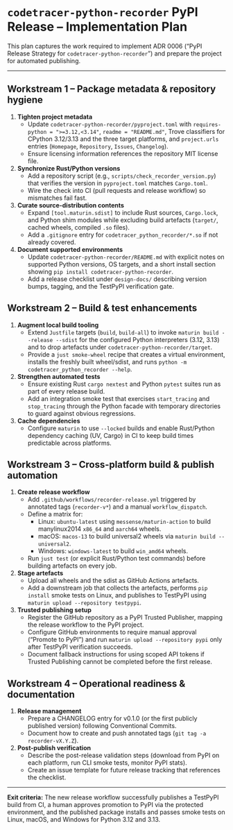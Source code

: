 # `codetracer-python-recorder` PyPI Release – Implementation Plan

This plan captures the work required to implement ADR 0006 (“PyPI Release Strategy for
`codetracer-python-recorder`”) and prepare the project for automated publishing.

---

## Workstream 1 – Package metadata & repository hygiene

1. **Tighten project metadata**
   - Update `codetracer-python-recorder/pyproject.toml` with `requires-python = ">=3.12,<3.14"`,
     `readme = "README.md"`, Trove classifiers for CPython 3.12/3.13 and the three target
     platforms, and `project.urls` entries (`Homepage`, `Repository`, `Issues`, `Changelog`).
   - Ensure licensing information references the repository MIT license file.
2. **Synchronize Rust/Python versions**
   - Add a repository script (e.g., `scripts/check_recorder_version.py`) that verifies the version in
     `pyproject.toml` matches `Cargo.toml`.
   - Wire the check into CI (pull requests and release workflow) so mismatches fail fast.
3. **Curate source-distribution contents**
   - Expand `[tool.maturin.sdist]` to include Rust sources, `Cargo.lock`, and Python shim modules
     while excluding build artefacts (`target/`, cached wheels, compiled `.so` files).
   - Add a `.gitignore` entry for `codetracer_python_recorder/*.so` if not already covered.
4. **Document supported environments**
   - Update `codetracer-python-recorder/README.md` with explicit notes on supported Python versions,
     OS targets, and a short install section showing `pip install codetracer-python-recorder`.
   - Add a release checklist under `design-docs/` describing version bumps, tagging, and the TestPyPI
     verification gate.

## Workstream 2 – Build & test enhancements

1. **Augment local build tooling**
   - Extend `Justfile` targets (`build`, `build-all`) to invoke `maturin build --release --sdist`
     for the configured Python interpreters (3.12, 3.13) and to drop artefacts under
     `codetracer-python-recorder/target`.
   - Provide a `just smoke-wheel` recipe that creates a virtual environment, installs the freshly
     built wheel/sdist, and runs `python -m codetracer_python_recorder --help`.
2. **Strengthen automated tests**
   - Ensure existing Rust `cargo nextest` and Python `pytest` suites run as part of every release
     build.
   - Add an integration smoke test that exercises `start_tracing` and `stop_tracing` through the
     Python facade with temporary directories to guard against obvious regressions.
3. **Cache dependencies**
   - Configure `maturin` to use `--locked` builds and enable Rust/Python dependency caching (UV,
     Cargo) in CI to keep build times predictable across platforms.

## Workstream 3 – Cross-platform build & publish automation

1. **Create release workflow**
   - Add `.github/workflows/recorder-release.yml` triggered by annotated tags (`recorder-v*`) and a
     manual `workflow_dispatch`.
   - Define a matrix for:
     - Linux: `ubuntu-latest` using `messense/maturin-action` to build manylinux2014 `x86_64` and
       `aarch64` wheels.
     - macOS: `macos-13` to build universal2 wheels via `maturin build --universal2`.
     - Windows: `windows-latest` to build `win_amd64` wheels.
   - Run `just test` (or explicit Rust/Python test commands) before building artefacts on every job.
2. **Stage artefacts**
   - Upload all wheels and the sdist as GitHub Actions artefacts.
   - Add a downstream job that collects the artefacts, performs `pip install` smoke tests on Linux,
     and publishes to TestPyPI using `maturin upload --repository testpypi`.
3. **Trusted publishing setup**
   - Register the GitHub repository as a PyPI Trusted Publisher, mapping the release workflow to the
     PyPI project.
   - Configure GitHub environments to require manual approval (“Promote to PyPI”) and run
     `maturin upload --repository pypi` only after TestPyPI verification succeeds.
   - Document fallback instructions for using scoped API tokens if Trusted Publishing cannot be
     completed before the first release.

## Workstream 4 – Operational readiness & documentation

1. **Release management**
   - Prepare a CHANGELOG entry for v0.1.0 (or the first publicly published version) following
     Conventional Commits.
   - Document how to create and push annotated tags (`git tag -a recorder-vX.Y.Z`).
2. **Post-publish verification**
   - Describe the post-release validation steps (download from PyPI on each platform, run CLI smoke
     tests, monitor PyPI stats).
   - Create an issue template for future release tracking that references the checklist.

---

**Exit criteria:** The new release workflow successfully publishes a TestPyPI build from CI, a human
approves promotion to PyPI via the protected environment, and the published package installs and
passes smoke tests on Linux, macOS, and Windows for Python 3.12 and 3.13.
